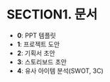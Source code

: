 # SECTION1. 문서
* <b>0</b>: PPT 템플릿
* <b>1</b>: 프로젝트 도안
* <b>2</b>: 기획서 초안
* <b>3</b>: 스토리보드 초안
* <b>4</b>: 유사 아이템 분석(SWOT, 3C)
